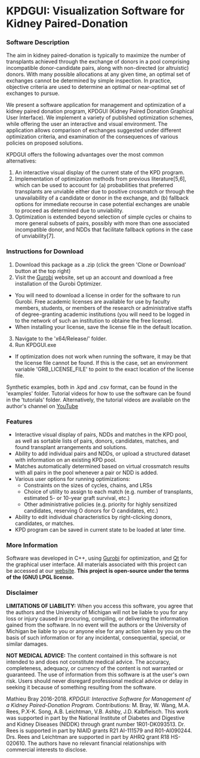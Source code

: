 # KPDGUI: Visualization Software for Kidney Paired-Donation

### Software Description

The aim in kidney paired-donation is typically to maximize the number of transplants achieved through the exchange of donors in a pool comprising incompatible donor-candidate pairs, along with non-directed (or altruistic) donors. With many possible allocations at any given time, an optimal set of exchanges cannot be determined by simple inspection. In practice, objective criteria are used to determine an optimal or near-optimal set of exchanges to pursue.  

We present a software application for management and optimization of a kidney paired donation program, KPDGUI (Kidney Paired Donation Graphical User Interface). We implement a variety of published optimization schemes, while offering the user an interactive and visual environment. The application allows comparison of exchanges suggested under different optimization criteria, and examination of the consequences of various policies on proposed solutions. 

KPDGUI offers the following advantages over the most common alternatives:

1. An interactive visual display of the current state of the KPD program.
2. Implementation of optimization methods from previous literature[5,6], which can be used to account for (a) probabilities that preferred transplants are unviable either due to positive crossmatch or through the unavailability of a candidate or donor in the exchange, and (b) fallback options for immediate recourse in case potential exchanges are unable to proceed as determined due to unviability.
3. Optimization is extended beyond selection of simple cycles or chains to more general subsets of pairs, possibly with more than one associated incompatible donor, and NDDs that facilitate fallback options in the case of unviability[7].



### Instructions for Download

1. Download this package as a .zip (click the green 'Clone or Download' button at the top right)
2. Visit the [Gurobi](www.gurobi.com) website, set up an account and download a free installation of the Gurobi Optimizer.
  + You will need to download a license in order for the software to run Gurobi. Free academic licenses are available for use by faculty members, students, or members of the research or administrative staffs of degree-granting academic institutions (you will need to be logged in to the network of such an institution to obtaine the free license).
  + When installing your license, save the license file in the default location.
3. Navigate to the 'x64/Release/' folder.
4. Run KPDGUI.exe
  + If optimization does not work when running the software, it may be that the license file cannot be found. If this is the case, set an environment variable 'GRB_LICENSE_FILE' to point to the exact location of the license file.

Synthetic examples, both in .kpd and .csv format, can be found in the 'examples' folder. Tutorial videos for how to use the software can be found in the 'tutorials' folder. Alternatively, the tutorial videos are available on the author's channel on [YouTube](https://www.youtube.com/channel/UCUy5Z6IUDXUZ8MPRLPTJntw)


### Features

* Interactive visual display of pairs, NDDs and matches in the KPD pool, as well as sortable lists of pairs, donors, candidates, matches, and found transplant arrangements and solutions.
* Ability to add individual pairs and NDDs, or upload a structured dataset with information on an existing KPD pool. 
* Matches automatically determined based on virtual crossmatch results with all pairs in the pool whenever a pair or NDD is added. 
* Various user options for running optimizations:
  + Constraints on the sizes of cycles, chains, and LRSs
  + Choice of utility to assign to each match (e.g. number of transplants, estimated 5- or 10-year graft survival, etc.) 
  + Other administrative policies (e.g. priority for highly sensitized candidates, reserving O donors for O candidates, etc.)
* Ability to edit individual characteristics by right-clicking donors, candidates, or matches.
* KPD program can be saved in current state to be loaded at later time.


### More Information

Software was developed in C++, using [Gurobi](www.gurobi.com) for optimization, and [Qt](www.qt.io) for the graphical user interface. All materials associated with this project can be accessed at our [website](http://www.kecc.sph.umich.edu/projects/optimization-and-simulation-kidney-paired-donation-program). **This project is open-source under the terms of the (GNU) LPGL license.**


### Disclaimer

**LIMITATIONS OF LIABILITY:** When you access this software, you agree that the authors and the University of Michigan will not be liable to you for any loss or injury caused in procuring, compiling, or delivering the information gained from the software. In no event will the authors or the University of Michigan be liable to you or anyone else for any action taken by you on the basis of such information or for any incidental, consequential, special, or similar damages.

**NOT MEDICAL ADVICE:** The content contained in this software is not intended to and does not constitute medical advice. The accuracy, completeness, adequacy, or currency of the content is not warranted or guaranteed. The use of information from this software is at the user's own risk. Users should never disregard professional medical advice or delay in seeking it because of something resulting from the software.

Mathieu Bray 2016-2018. *KPDGUI: Interactive Software for Management of a Kidney Paired-Donation Program.* Contributions: M. Bray, W. Wang, M.A. Rees, P.X-K. Song, A.B. Leichtman, V.B. Ashby, J.D. Kalbfleisch. This work was supported in part by the National Institute of Diabetes and Digestive and Kidney Diseases (NIDDK) through grant number 1R01-DK093513. Dr. Rees  is supported in part by NIAID grants R21 AI-111579 and R01-AI090244. Drs. Rees and Leichtman are supported in part by AHRQ grant R18 HS-020610. The authors have no relevant financial relationships with commercial interests to disclose.

